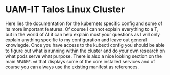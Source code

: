 # UAM-IT Talos Linux Cluster

Here lies the documentation for the kubernets specific config and some of its more important features. Of course I cannot explain everything to a T, but in the world of AI it can help explain most your questions as I will only explain anything specific to my configuration and leave out general knowlegde. Once you have access to the kubectl config you should be able to figure out what is running within the cluster and do your own research on what pods serve what purpose. There is also a nice looking section on the main `README.md` that displays some of the core installed services and of course you can always use the existing manifest as references.
